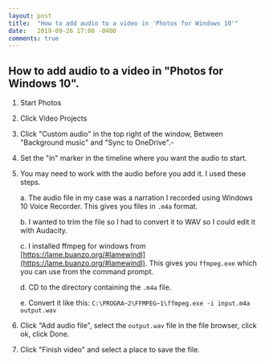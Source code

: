 ```yaml
---
layout: post
title:  "How to add audio to a video in 'Photos for Windows 10'"
date:   2019-09-26 17:00 -0400
comments: true
---
```


## How to add audio to a video in "Photos for Windows 10".

1. Start Photos

2. Click Video Projects

3. Click "Custom audio" in the top right of the window, Between
   "Background music" and "Sync to OneDrive".-
   
4. Set the "in" marker in the timeline where you want the audio to start.

5. You may need to work with the audio before you add it.  I used these
   steps.
   
   a. The audio file in my case was a narration I recorded using Windows
      10 Voice Recorder.  This gives you files in `.m4a` format.
      
   b. I wanted to trim the file so I had to convert it to WAV so I could
      edit it with Audacity.
      
   c. I installed ffmpeg for windows from
      [https://lame.buanzo.org/#lamewindl](https://lame.buanzo.org/#lamewindl).
      This gives you `ffmpeg.exe` which you can use from the command
      prompt.
      
   d. CD to the directory containing the `.m4a` file.
   
   e. Convert it like this: `C:\PROGRA~2\FFMPEG~1\ffmpeg.exe -i input.m4a output.wav`

6. Click "Add audio file", select the `output.wav` file in the file
   browser, click ok, click Done.
   
7. Click "Finish video" and select a place to save the file.


